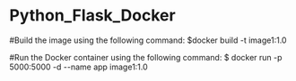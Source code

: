 # Python_Flask_Docker
#Build the image using the following command:
$docker build -t image1:1.0

#Run the Docker container using the following command:
$ docker run -p 5000:5000 -d --name app image1:1.0

